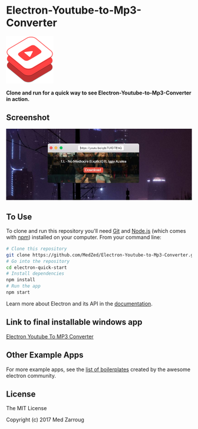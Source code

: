 # Electron-Youtube-to-Mp3-Converter

![icon.png](img/ytb-icon.png)

**Clone and run for a quick way to see Electron-Youtube-to-Mp3-Converter in action.**


## Screenshot

![screenshot.JPG](img/screenshot.JPG)

## To Use

To clone and run this repository you'll need [Git](https://git-scm.com) and [Node.js](https://nodejs.org/en/download/) (which comes with [npm](http://npmjs.com)) installed on your computer. From your command line:

```bash
# Clone this repository
git clone https://github.com/MedZed/Electron-Youtube-to-Mp3-Converter.git
# Go into the repository
cd electron-quick-start
# Install dependencies
npm install
# Run the app
npm start
```

Learn more about Electron and its API in the [documentation](http://electron.atom.io/docs/latest).

## Link to final installable windows app
[Electron Youtube To MP3 Converter](https://l.facebook.com/l.php?u=https%3A%2F%2Fwww.dropbox.com%2Fs%2Fih85t8hj629ag5g%2FYtb-mp3.rar%3Fdl%3D0&h=KAQFlnymx&s=1)

## Other Example Apps

For more example apps, see the
[list of boilerplates](http://electron.atom.io/apps/)
created by the awesome electron community.

License
-------

The MIT License

Copyright (c) 2017 Med Zarroug